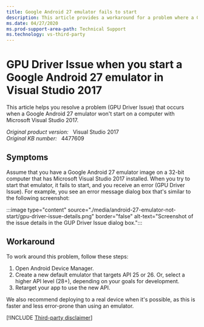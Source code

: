```yaml
---
title: Google Android 27 emulator fails to start
description: This article provides a workaround for a problem where a Google Android 27 emulator won't start on a computer with Visual Studio 2017.
ms.date: 04/27/2020
ms.prod-support-area-path: Technical Support
ms.technology: vs-third-party
---
```

# GPU Driver Issue when you start a Google Android 27 emulator in Visual Studio 2017

This article helps you resolve a problem (GPU Driver Issue) that occurs when a Google Android 27 emulator won't start on a computer with Microsoft Visual Studio 2017.

_Original product version:_ &nbsp; Visual Studio 2017  
_Original KB number:_ &nbsp; 4477609

## Symptoms

Assume that you have a Google Android 27 emulator image on a 32-bit computer that has Microsoft Visual Studio 2017 installed. When you try to start that emulator, it fails to start, and you receive an error (GPU Driver Issue). For example, you see an error message dialog box that's similar to the following screenshot:

:::image type="content" source="./media/android-27-emulator-not-start/gpu-driver-issue-details.png" border="false" alt-text="Screenshot of the issue details in the GUP Driver Issue dialog box.":::

## Workaround

To work around this problem, follow these steps:

1. Open Android Device Manager.
2. Create a new default emulator that targets API 25 or 26. Or, select a higher API level (28+), depending on your goals for development.
3. Retarget your app to use the new API.

We also recommend deploying to a real device when it's possible, as this is faster and less error-prone than using an emulator.

[!INCLUDE [Third-party disclaimer](../../includes/third-party-disclaimer.md)]
